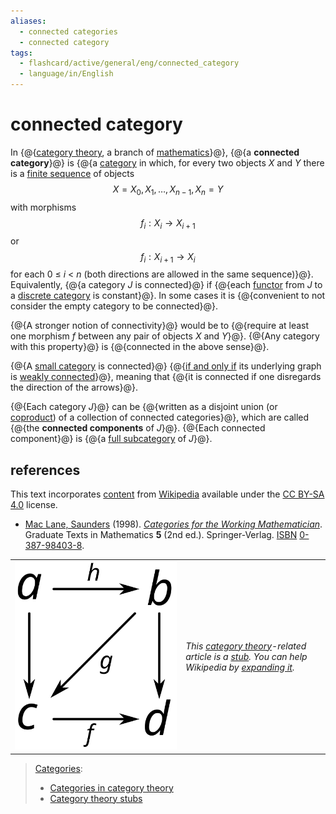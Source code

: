 ```yaml
---
aliases:
  - connected categories
  - connected category
tags:
  - flashcard/active/general/eng/connected_category
  - language/in/English
---
```


# connected category

In {@{[category theory](category%20theory.md), a branch of [mathematics](mathematics.md)}@}, {@{a __connected category__}@} is {@{a [category](category%20(category%20theory).md) in which, for every two objects _X_ and _Y_ there is a [finite sequence](finite%20sequence.md#finite%20and%20infinite) of objects $$X=X_{0},X_{1},\ldots ,X_{n-1},X_{n}=Y$$ with morphisms $$f_{i}:X_{i}\to X_{i+1}$$ or $$f_{i}:X_{i+1}\to X_{i}$$ for each 0 ≤ _i_ \< _n_ \(both directions are allowed in the same sequence\)}@}. Equivalently, {@{a category _J_ is connected}@} if {@{each [functor](functor.md) from _J_ to a [discrete category](discrete%20category.md) is constant}@}. In some cases it is {@{convenient to not consider the empty category to be connected}@}. <!--SR:!2025-11-17,232,330!2025-11-25,240,330!2025-12-08,251,330!2026-11-22,470,310!2025-11-25,238,330!2027-04-20,627,330-->

{@{A stronger notion of connectivity}@} would be to {@{require at least one morphism _f_ between any pair of objects _X_ and _Y_}@}. {@{Any category with this property}@} is {@{connected in the above sense}@}. <!--SR:!2025-08-20,158,310!2027-07-04,685,330!2025-12-05,248,330!2025-12-07,250,330-->

{@{A [small category](small%20category.md#small%20and%20large%20categories) is connected}@} {@{[if and only if](if%20and%20only%20if.md) its underlying graph is [weakly connected](connected%20graph.md#connected%20vertices%20and%20graphs)}@}, meaning that {@{it is connected if one disregards the direction of the arrows}@}. <!--SR:!2025-11-18,233,330!2025-11-29,242,330!2025-11-28,241,330-->

{@{Each category _J_}@} can be {@{written as a disjoint union \(or [coproduct](coproduct.md)\) of a collection of connected categories}@}, which are called {@{the __connected components__ of _J_}@}. {@{Each connected component}@} is {@{a [full subcategory](full%20subcategory.md) of _J_}@}. <!--SR:!2025-12-12,254,330!2027-02-05,551,310!2025-09-28,179,310!2025-12-11,253,330!2025-09-25,189,310-->

## references

This text incorporates [content](https://en.wikipedia.org/wiki/connected_category) from [Wikipedia](Wikipedia.md) available under the [CC BY-SA 4.0](https://creativecommons.org/licenses/by-sa/4.0/) license.

- <a id="CITEREFMac Lane1998"></a> [Mac Lane, Saunders](Saunders%20Mac%20Lane.md) \(1998\). _[Categories for the Working Mathematician](Categories%20for%20the%20Working%20Mathematician.md)_. Graduate Texts in Mathematics __5__ \(2nd ed.\). Springer-Verlag. [ISBN](ISBN%20(identifier).md) [0-387-98403-8](https://en.wikipedia.org/wiki/Special:BookSources/0-387-98403-8).

|                                                                         |                                                                                                                                                                                                                                                |
| ----------------------------------------------------------------------- | ---------------------------------------------------------------------------------------------------------------------------------------------------------------------------------------------------------------------------------------------- |
| ![Stub icon](../../archives/Wikimedia%20Commons/Associatividadecat.svg) | _This [category theory](category%20theory.md)-related article is a [stub](https://en.wikipedia.org/wiki/Wikipedia:Stub). You can help Wikipedia by [expanding it](https://en.wikipedia.org/w/index.php?title=Connected_category&action=edit)._ |

> [Categories](https://en.wikipedia.org/wiki/Help:Category):
>
> - [Categories in category theory](https://en.wikipedia.org/wiki/Category:Categories%20in%20category%20theory)
> - [Category theory stubs](https://en.wikipedia.org/wiki/Category:Category%20theory%20stubs)
